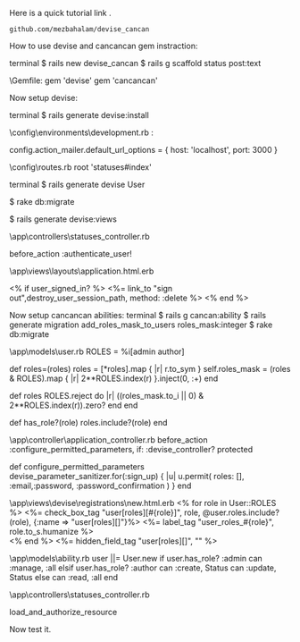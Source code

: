 Here is a quick tutorial link .

`github.com/mezbahalam/devise_cancan`


How to use devise and cancancan gem instraction:

 terminal
 $ rails new devise_cancan
 $ rails g scaffold status post:text


 \Gemfile:
 gem 'devise'
 gem 'cancancan'

Now setup devise:

 terminal
 $ rails generate devise:install


  \config\environments\development.rb :
 
 config.action_mailer.default_url_options = { host: 'localhost', port: 3000 }

  \config\routes.rb
  root 'statuses#index'


 terminal
 $ rails generate devise User
 
 $ rake db:migrate
 
 $ rails generate devise:views


 \app\controllers\statuses_controller.rb

 before_action :authenticate_user!

 \app\views\layouts\application.html.erb

 <% if user_signed_in? %>
     <%= link_to "sign out",destroy_user_session_path, method: :delete   %>
 <% end %>
 <br>

Now setup cancancan abilities:
  terminal
  $ rails g cancan:ability
  $ rails generate migration add_roles_mask_to_users roles_mask:integer
  $ rake db:migrate


 \app\models\user.rb
  ROLES = %i[admin author]

  def roles=(roles)
    roles = [*roles].map { |r| r.to_sym }
    self.roles_mask = (roles & ROLES).map { |r| 2**ROLES.index(r) }.inject(0, :+)
  end

  def roles
    ROLES.reject do |r|
      ((roles_mask.to_i || 0) & 2**ROLES.index(r)).zero?
    end
  end

  def has_role?(role)
    roles.include?(role)
  end



 \app\controller\application_controller.rb
  before_action :configure_permitted_parameters, if: :devise_controller?
  protected

  def configure_permitted_parameters
    devise_parameter_sanitizer.for(:sign_up)  { |u| u.permit(  roles: [], :email,:password, :password_confirmation ) }
  end



 \app\views\devise\registrations\new.html.erb
 <% for role in User::ROLES %>
   <%= check_box_tag "user[roles][#{role}]", role, @user.roles.include?(role), {:name => "user[roles][]"}%>
   <%= label_tag "user_roles_#{role}", role.to_s.humanize %><br />
 <% end %>
 <%= hidden_field_tag "user[roles][]", "" %>



 \app\models\ability.rb
    user ||= User.new
    if user.has_role? :admin
      can :manage, :all
    elsif user.has_role? :author
      can :create, Status
      can :update, Status
    else
      can :read, :all
    end

 
 \app\controllers\statuses_controller.rb

 load_and_authorize_resource


Now test it.
